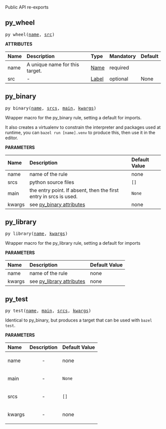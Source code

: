 <!-- Generated with Stardoc: http://skydoc.bazel.build -->

Public API re-exports

<a id="#py_wheel"></a>

## py_wheel

<pre>
py_wheel(<a href="#py_wheel-name">name</a>, <a href="#py_wheel-src">src</a>)
</pre>



**ATTRIBUTES**


| Name  | Description | Type | Mandatory | Default |
| :------------- | :------------- | :------------- | :------------- | :------------- |
| <a id="py_wheel-name"></a>name |  A unique name for this target.   | <a href="https://bazel.build/docs/build-ref.html#name">Name</a> | required |  |
| <a id="py_wheel-src"></a>src |  -   | <a href="https://bazel.build/docs/build-ref.html#labels">Label</a> | optional | None |


<a id="#py_binary"></a>

## py_binary

<pre>
py_binary(<a href="#py_binary-name">name</a>, <a href="#py_binary-srcs">srcs</a>, <a href="#py_binary-main">main</a>, <a href="#py_binary-kwargs">kwargs</a>)
</pre>

Wrapper macro for the py_binary rule, setting a default for imports.

It also creates a virtualenv to constrain the interpreter and packages used at runtime,
you can `bazel run [name].venv` to produce this, then use it in the editor.


**PARAMETERS**


| Name  | Description | Default Value |
| :------------- | :------------- | :------------- |
| <a id="py_binary-name"></a>name |  name of the rule   |  none |
| <a id="py_binary-srcs"></a>srcs |  python source files   |  <code>[]</code> |
| <a id="py_binary-main"></a>main |  the entry point. If absent, then the first entry in srcs is used.   |  <code>None</code> |
| <a id="py_binary-kwargs"></a>kwargs |  see [py_binary attributes](./py_binary)   |  none |


<a id="#py_library"></a>

## py_library

<pre>
py_library(<a href="#py_library-name">name</a>, <a href="#py_library-kwargs">kwargs</a>)
</pre>

Wrapper macro for the py_library rule, setting a default for imports

**PARAMETERS**


| Name  | Description | Default Value |
| :------------- | :------------- | :------------- |
| <a id="py_library-name"></a>name |  name of the rule   |  none |
| <a id="py_library-kwargs"></a>kwargs |  see [py_library attributes](./py_library)   |  none |


<a id="#py_test"></a>

## py_test

<pre>
py_test(<a href="#py_test-name">name</a>, <a href="#py_test-main">main</a>, <a href="#py_test-srcs">srcs</a>, <a href="#py_test-kwargs">kwargs</a>)
</pre>

Identical to py_binary, but produces a target that can be used with `bazel test`.

**PARAMETERS**


| Name  | Description | Default Value |
| :------------- | :------------- | :------------- |
| <a id="py_test-name"></a>name |  <p align="center"> - </p>   |  none |
| <a id="py_test-main"></a>main |  <p align="center"> - </p>   |  <code>None</code> |
| <a id="py_test-srcs"></a>srcs |  <p align="center"> - </p>   |  <code>[]</code> |
| <a id="py_test-kwargs"></a>kwargs |  <p align="center"> - </p>   |  none |


